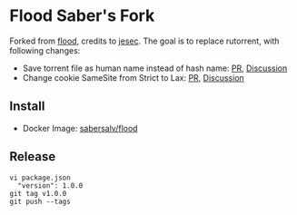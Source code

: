 # Flood Saber's Fork

Forked from [flood](https://github.com/jesec/flood), credits to [jesec](https://github.com/jesec). The goal is to replace rutorrent, with following changes:

- Save torrent file as human name instead of hash name: [PR](https://github.com/sabersalv/flood/pull/3), [Discussion](https://github.com/jesec/flood/pull/316)
- Change cookie SameSite from Strict to Lax: [PR](https://github.com/sabersalv/flood/pull/4), [Discussion](https://github.com/jesec/flood/pull/318)

## Install

- Docker Image: [sabersalv/flood](https://hub.docker.com/r/sabersalv/flood/)

## Release

```
vi package.json
  "version": 1.0.0
git tag v1.0.0
git push --tags
```

